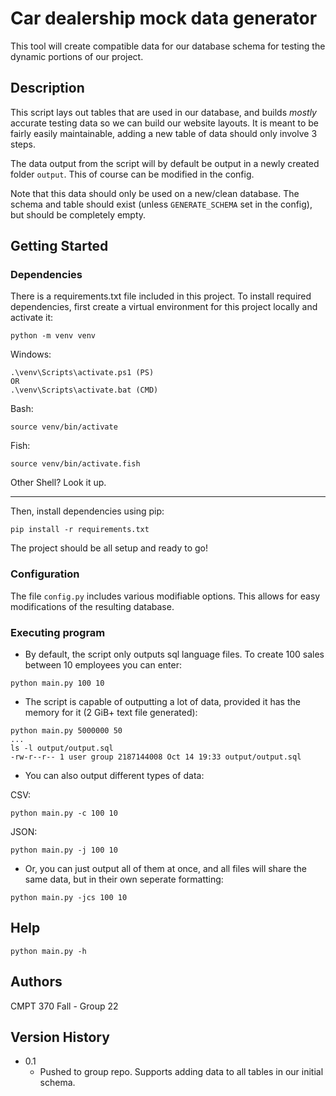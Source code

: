 # Car dealership mock data generator

This tool will create compatible data for our database schema for testing the dynamic portions of our project.

## Description

This script lays out tables that are used in our database, and builds *mostly* accurate testing data so we can build our
website layouts. It is meant to be fairly easily maintainable, adding a new table of data should only involve 3 steps.

The data output from the script will by default be output in a newly created folder `output`. This of course can be
modified in the config.

Note that this data should only be used on a new/clean database. The schema and table should exist
(unless `GENERATE_SCHEMA` set in the config), but should be completely empty.

## Getting Started

### Dependencies

There is a requirements.txt file included in this project. To install required dependencies, first create a virtual
environment for this project locally and activate it:
```
python -m venv venv
```
Windows:
```
.\venv\Scripts\activate.ps1 (PS)
OR
.\venv\Scripts\activate.bat (CMD)
```

Bash:
```
source venv/bin/activate
```

Fish:
```
source venv/bin/activate.fish
```

Other Shell? Look it up.

---

Then, install dependencies using pip:
```
pip install -r requirements.txt
```
The project should be all setup and ready to go!

### Configuration

The file `config.py` includes various modifiable options. This allows for easy modifications of the resulting database.

### Executing program

* By default, the script only outputs sql language files. To create 100 sales between 10 employees you can enter:
```
python main.py 100 10
```

* The script is capable of outputting a lot of data, provided it has the memory for it (2 GiB+ text file generated):
```
python main.py 5000000 50
...
ls -l output/output.sql
-rw-r--r-- 1 user group 2187144008 Oct 14 19:33 output/output.sql
```

* You can also output different types of data:

CSV:
```
python main.py -c 100 10
```

JSON:
```
python main.py -j 100 10
```

* Or, you can just output all of them at once, and all files will share the same data, but in their own seperate formatting:
```
python main.py -jcs 100 10
```

## Help

```
python main.py -h
```

## Authors

CMPT 370 Fall - Group 22

## Version History

* 0.1
    * Pushed to group repo. Supports adding data to all tables in our initial schema.
